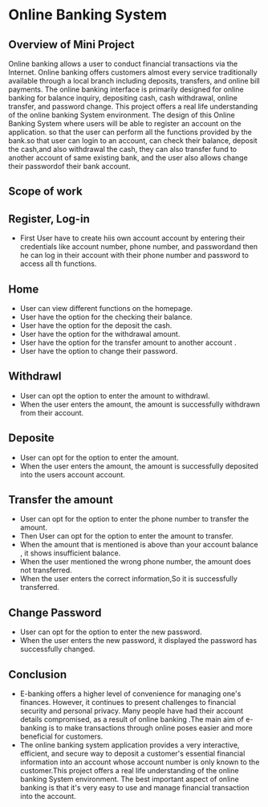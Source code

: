 
# Online Banking System 
##  Overview of Mini Project
 Online banking allows a user to conduct financial transactions via the Internet. Online banking offers customers almost every service traditionally available through a local branch including deposits, transfers, and online bill payments. The online banking interface is primarily designed for online banking for balance inquiry, depositing cash, cash withdrawal, online transfer, and password change.  This project offers a real life understanding of the online banking System environment.
The design of this Online Banking System where users will be able to register an account on the application. so that the user can perform all the functions  provided by the bank.so that  user can login to an account, can check their balance, deposit the cash,and also withdrawal the cash, they can also transfer fund  to another account of same existing bank,  and the user also allows change their passwordof their bank account.

## Scope of work

## Register, Log-in
-  First User have to  create hiis own account  account by entering their  credentials like account number, phone number, and passwordand then he  can log in their account with their phone number and password to access all th functions.
## Home
- User can view different functions  on the homepage.
- User have the option for the checking their  balance.
- User have the option for the deposit the cash.
- User have the option for the withdrawal amount.
- User have the option for the transfer amount to another account .
- User have the option to change their password.

## Withdrawl
- User can opt  the option to enter the amount to withdrawl.
- When the user enters the amount, the amount is successfully withdrawn from their account.


## Deposite
- User can opt for  the option to enter the amount.
- When the user enters the amount, the amount is successfully deposited into the users account account.


## Transfer the amount
- User can opt for the option to enter the phone number to transfer the amount.
-  Then User can opt for  the option to enter the amount to transfer.
- When the amount that is mentioned is above than your  account balance , it shows insufficient balance.
- When the user mentioned the wrong phone number, the amount does not transferred.
- When the user enters the correct information,So  it is successfully transferred. 
## Change Password
- User can opt for the option to enter the new password.
- When the user enters the new password, it displayed the password has successfully changed.
## Conclusion
- E-banking offers a higher level of convenience for managing one's finances. However, it continues to present challenges to financial security and personal privacy. Many people have had their account details compromised, as a result of online banking .The main aim of e-banking is to make transactions through online poses easier and more beneficial for customers.
- The online banking system application provides a very interactive, efficient, and secure way to deposit a customer's essential financial information into an account whose account number is only known to the customer.This project offers a real life understanding of the online banking System environment.  The best important aspect of online banking is that it's very easy to use and manage financial transaction into the account. 
